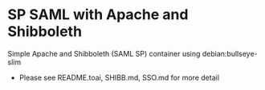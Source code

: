 # SP SAML with Apache and Shibboleth
Simple Apache and Shibboleth (SAML SP) container using debian:bullseye-slim
*  Please see README.toai, SHIBB.md, SSO.md for more detail
